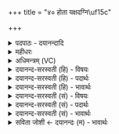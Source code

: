 +++
title = "४० होता यक्षदग्नि\uf15c"

+++
<details><summary>पदपाठः - दयानन्दादि</summary>

होता॑। य॒क्ष॒त्। अ॒ग्निम्। स्वाहा॑। आज्य॑स्य। स्तो॒काना॑म्। स्वाहा॑। मेद॑साम्। पृथ॑क्। स्वाहा॑। छाग॑म्। अ॒श्विभ्या॒मित्य॒श्विऽभ्या॑म्। स्वाहा॑। मे॒षम्। सर॑स्वत्यै। स्वाहा॑। ऋ॒ष॒भम्। इन्द्रा॑य। सि॒ँहाय॑। सह॑से। इ॒न्द्रि॒यम्। स्वाहा॑। अ॒ग्निम्। न। भे॒ष॒जम्। स्वाहा॑। सोम॑म्। इ॒न्द्रि॒यम्। स्वाहा॑। इन्द्र॑म्। सु॒त्रामा॑ण॒मिति॑ सु॒ऽत्रामा॑णम्। स॒वि॒तार॑म्। वरु॑णम्। भि॒षजा॑म्। पति॑म्। स्वाहा॑। वन॒स्पति॑म्। प्रि॒यम्। पाथः॑। न। भे॒ष॒जम्। स्वाहा॑। दे॒वाः। आ॒ज्य॒पा इत्या॑ज्य॒ऽपाः। जु॒षा॒णः। अ॒ग्निः। भे॒ष॒जम्। पयः॑। सोमः॑ प॒रि॒स्रुतेति॑ परि॒ऽस्रुता॑। घृ॒तम्। मधु॑। व्यन्तु॑। आज्य॑स्य। होतः॑। यज॑। ४०।
</details>

<details><summary>महीधरः</summary>

म० होता यक्षदश्विनाविति त्रयो वपानां प्रैषा यथालिङ्गम्' ( का० १९ । ६ । २२) । होता यक्षदश्विनौ छागस्य होता यक्षत्सरस्वतीम् होता यक्षदिन्द्रमृषभस्येति त्रयो वपात्रयस्य क्रमात् प्रैषा एककण्डिकायामिति सूत्रार्थः । सप्त लिङ्गोक्तदेवताः । तत्राद्यास्त्रयो वपानां प्रैषाः त्रयाणां प्राजापत्या पङ्क्तिश्छन्दः । द्वितीयस्य द्व्यधिका प्रथमतृतीययोरेकाधिका । दैव्यो होता अश्विनौ यक्षत् यजतु । इज्यमानौ तावश्विनौ छागस्य वपाया मेदसः हविर्जुषेतां सेवेताम् । मेद स्निग्धभागः । हे होतर्यज । होता सरस्वतीं यक्षत् । सा मेषस्य वपाया मेदसो हविर्जुषताम् । हे होतः, त्वं यज । होता इन्द्रं यक्षत् स इन्द्रः ऋषभस्य वपाया मेदसो हविर्जुषताम् । हे मनुष्यहोतः त्वमपि यज ॥ ४१ ॥  
द्विचत्वारिंशी।
</details>

<details><summary>अधिमन्त्रम् (VC)</summary>

- अश्व्यादयो देवताः
- स्वस्त्यात्रेय ऋषिः
- निचृदत्यष्टिः
- गान्धारः
</details>

<details><summary>दयानन्द-सरस्वती (हि) - विषयः</summary>

फिर उसी विषय को अगले मन्त्र में कहा है ॥
</details>

<details><summary>दयानन्द-सरस्वती (हि) - पदार्थः</summary>

पदार्थान्वयभाषाः -  हे (होतः) देने हारे जन ! जैसे (होता) ग्रहण करने हारा (आज्यस्य) प्राप्त होने योग्य घी की (स्वाहा) उत्तम क्रिया से वा (स्तोकानाम्) स्वल्प (मेदसाम्) स्निग्ध पदार्थों की (स्वाहा) अच्छे प्रकार रक्षण क्रिया से (अग्निम्) को (पृथक्) भिन्न-भिन्न (स्वाहा) उत्तम रीति से (अश्विभ्याम्) राज्य के स्वामी और पशु के पालन करनेवालों से (छागम्) दुःख के छेदन करने को (सरस्वत्यै) विज्ञानयुक्त वाणी के लिए (स्वाहा) उत्तम क्रिया से (मेषम्) सेचन करने हारे को (इन्द्राय) परमैश्वर्य के लिए (स्वाहा) परमोत्तम क्रिया से (ऋषभम्) श्रेष्ठ पुरुषार्थ को (सहसे) बल (सिंहाय) और जो शत्रुओं का हननकर्त्ता उस के लिए (स्वाहा) उत्तम वाणी से (इन्द्रियम्) धन को (स्वाहा) उत्तम क्रिया से (अग्निम्) पावक के (न) समान (भेषजम्) औषध (सोमम्) सोमलतादि ओषधिसमूह (इन्द्रियम्) वा मन आदि इन्द्रियों को (स्वाहा) शान्ति आदि क्रिया और विद्या से (सुत्रामाणम्) अच्छे प्रकार रक्षक (इन्द्रम्) सेनापति को (भिषजाम्) वैद्यों के (पतिम्) पालन करने हारे (सवितारम्) ऐश्वर्य के कर्त्ता (वरुणम्) श्रेष्ठ पुरुष को (स्वाहा) निदान आदि विद्या से (वनस्पतिम्) वनों के पालन करने हारे को (स्वाहा) उत्तम विद्या से (प्रियम्) प्रीति करने योग्य (पाथः) पालन करनेवाले अन्न के (न) समान (भेषजम्) उत्तम औषध को (यक्षत्) सङ्गत करे वा जैसे (आज्यपाः) विज्ञान के पालन करनेहारे (देवाः) विद्वान् लोग और (भेषजम्) चिकित्सा करने योग्य को (जुषाणः) सेवन करता हुआ (अग्निः) पावक के समान तेजस्वी जन सङ्गत करे, वैसे जो (परिस्रुता) चारों ओर से प्राप्त हुए रस के साथ (पयः) दूध (सोमः) औषधियों का समूह (घृतम्) घी (मधु) सहत (व्यन्तु) प्राप्त होवें, उन के साथ वर्त्तमान तू (आज्यस्य) घी का (यज) हवन किया कर ॥४० ॥
</details>

<details><summary>दयानन्द-सरस्वती (हि) - भावार्थः</summary>

भावार्थभाषाः -  इस मन्त्र में उपमा और वाचकलुप्तोपमालङ्कार हैं। जो मनुष्य क्रिया, क्रियाकुशलता और प्रयत्न से अग्न्यादि विद्या को जान के गौ आदि पशुओं का अच्छे प्रकार पालन करके सब के उपकार को करते हैं, वे वैद्य के समान प्रजा के दुःख के नाशक होते हैं ॥४० ॥
</details>

<details><summary>दयानन्द-सरस्वती (सं) - विषयः</summary>

पुनस्तमेव विषयमाह ॥
</details>

<details><summary>दयानन्द-सरस्वती (सं) - पदार्थः</summary>

पदार्थान्वयभाषाः -  हे होतर्यथा होताऽऽज्यस्य स्वाहा स्तोकानां मेदसां स्वाहाऽग्निं पृथक्स्वाहाश्विभ्यां छागं सरस्वत्यै स्वाहा मेषमिन्द्राय स्वाहर्षभं सहसे सिंहाय स्वाहेन्द्रियं स्वाहाग्निं न भेषजं सोममिन्द्रियं स्वाहा सुत्रामाणमिन्द्रं भिषजां पतिं सवितारं वरुणं स्वाहा वनस्पतिं स्वाहा प्रियं पाथो न भेषजं यक्षद् यथावाज्यपा देवा भेषजं जुषाणोऽग्निश्च यक्षत्तथा यानि परिस्रुता पयः सोमो घृतं मधु व्यन्तु तैः सह वर्त्तमानस्त्वमाज्यस्य यज ॥४० ॥
</details>

<details><summary>दयानन्द-सरस्वती (सं) - भावार्थः</summary>

भावार्थभाषाः -  अत्रोपमावाचकलुप्तोपमालङ्कारौ। ये मनुष्या विद्याक्रियाकौशलयत्नैरग्न्यादिविद्यां विज्ञाय गवादीन् पशून् संपाल्य सर्वोपकारं कुर्वन्ति, ते वैद्यवत्प्रजादुःखध्वंसका जायन्ते ॥४० ॥
</details>

<details><summary>सविता जोशी ← दयानन्दः (म) - भावार्थः</summary>

भावार्थभाषाः -  या मंत्रात उपमा व वाचकलुप्तोपमालंकार आहे. जी माणसे विद्या व कर्मकुशलतेद्वारे प्रयत्नपूर्वक अग्निविद्या जाणतात, तसेच गाई इत्यादी पशूंचे चांगल्याप्रकारे पालन करून सर्वांवर उपकार करतात ती वैद्याप्रमाणे प्रजेचे दुःख नाहीसे करतात.
</details>
